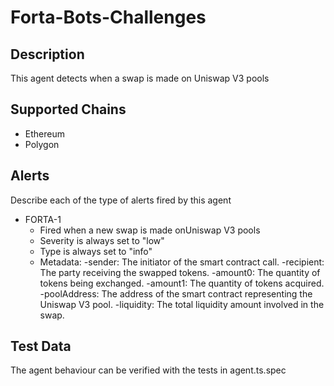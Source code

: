 # Forta-Bots-Challenges

## Description

This agent detects when a swap is made on Uniswap V3 pools

## Supported Chains

- Ethereum
- Polygon


## Alerts

Describe each of the type of alerts fired by this agent

- FORTA-1
  - Fired when a new swap is made onUniswap V3 pools
  - Severity is always set to "low" 
  - Type is always set to "info" 
  - Metadata:
    -sender: The initiator of the smart contract call.
    -recipient: The party receiving the swapped tokens.
    -amount0: The quantity of tokens being exchanged.
    -amount1: The quantity of tokens acquired.
    -poolAddress: The address of the smart contract representing the Uniswap V3 pool.
    -liquidity: The total liquidity amount involved in the swap.
## Test Data

The agent behaviour can be verified with the tests in agent.ts.spec

